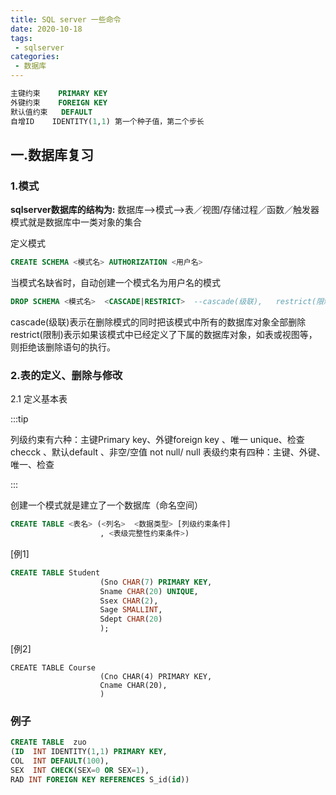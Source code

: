 ```yaml
---
title: SQL server 一些命令
date: 2020-10-18
tags:
 - sqlserver
categories:
 - 数据库
---
```


```sql
主键约束 	PRIMARY KEY
外键约束 	FOREIGN KEY
默认值约束 	DEFAULT 
自增ID 	IDENTITY(1,1) 第一个种子值，第二个步长

```

## 一.数据库复习

### 1.模式

**sqlserver数据库的结构为:**
数据库–>模式–>表／视图/存储过程／函数／触发器
模式就是数据库中一类对象的集合

定义模式

```sql
CREATE SCHEMA <模式名> AUTHORIZATION <用户名>
```

当模式名缺省时，自动创建一个模式名为用户名的模式

```sql
DROP SCHEMA <模式名>  <CASCADE|RESTRICT>  --cascade(级联),   restrict(限制)
```

cascade(级联)表示在删除模式的同时把该模式中所有的数据库对象全部删除
restrict(限制)表示如果该模式中已经定义了下属的数据库对象，如表或视图等，则拒绝该删除语句的执行。

### 2.表的定义、删除与修改

2.1 定义基本表

:::tip

列级约束有六种：主键Primary key、外键foreign key 、唯一 unique、检查 checck 、默认default 、非空/空值 not null/ null
表级约束有四种：主键、外键、唯一、检查

:::

创建一个模式就是建立了一个数据库（命名空间）

```   sql
CREATE TABLE <表名> (<列名>  <数据类型> [列级约束条件]
					, <表级完整性约束条件>)
```

[例1]

```sql
CREATE TABLE Student
					(Sno CHAR(7) PRIMARY KEY,
					Sname CHAR(20) UNIQUE,
					Ssex CHAR(2),
					Sage SMALLINT,
					Sdept CHAR(20)
					);
```

[例2]

```
CREATE TABLE Course
					(Cno CHAR(4) PRIMARY KEY,
					Cname CHAR(20),
					)
```





### 例子

```sql
CREATE TABLE  zuo
(ID  INT IDENTITY(1,1) PRIMARY KEY,
COL  INT DEFAULT(100),
SEX  INT CHECK(SEX=0 OR SEX=1),
RAD INT FOREIGN KEY REFERENCES S_id(id))
```

